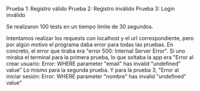 Prueba 1: Registro válido
Prueba 2: Registro inválido
Prueba 3: Login inválido

Se realizaron 100 tests en un tiempo límite de 30 segundos.

Intentamos realizar los requests con localhost y el url correspondiente, pero por algún motivo el programa daba error para todas las pruebas.
En concreto, el error que tiraba era "error 500: Internal Server Error".
Si uno miraba el terminal para la primera prueba, lo que soltaba la app era "Error al crear usuario: Error: WHERE parameter "email" has invalid "undefined" value" Lo mismo para la segunda prueba.
Y para la prueba 3, "Error al iniciar sesión: Error: WHERE parameter "nombre" has invalid "undefined" value"